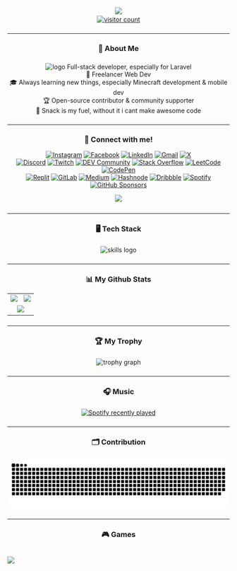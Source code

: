 <div align="center">
  <a href="https://kenndeclouv.me">
  <img height="150" src="https://files.catbox.moe/4s4vyh.png"  />
  <br>
  <img src="https://komarev.com/ghpvc/?username=KennDeClouv" alt="visitor count" />
    
  </a>
</div>

###

---

<h3 align="center">🚀 About Me</h3>

###

<p align="center">
  <img src="https://skillicons.dev/icons?i=laravel" height="20" alt=" logo"/> Full-stack developer, especially for Laravel<br>🏢 Freelancer Web Dev<br>🎓 Always learning new things, especially Minecraft development & mobile dev<br>🏆 Open-source contributor & community supporter<br>🍪 Snack is my fuel, without it i cant make awesome code</p>

###

---

<h3 align="center">🔗 Connect with me!</h3>

<p align="center">
  <a href="https://instagram.com/kenndeclouv"><img alt="Instagram" src="https://img.shields.io/badge/Instagram-CF4E92?style=flat&logo=instagram&logoColor=white"/></a>
  <a href="https://www.facebook.com/kenndeclouv"><img alt="Facebook" src="https://img.shields.io/badge/Facebook-517EC6?style=flat&logo=facebook&logoColor=white"/></a>
  <a href="https://www.linkedin.com/in/kenndeclouv/"><img alt="LinkedIn" src="https://img.shields.io/badge/LinkedIn-3C7EBB?style=flat&logo=linkedin&logoColor=white"/></a>
  <a href="mailto:zuuliziluuz@gmail.com"><img alt="Gmail" src="https://img.shields.io/badge/Email-E45B5B?style=flat&logo=gmail&logoColor=white"/></a>
  <a href="https://x.com/kenndeclouv"><img alt="X" src="https://img.shields.io/twitter/follow/kenndeclouv?style=social"/></a>
  <br/>
  <a href="https://discord.com/users/1158654757183959091"><img alt="Discord" src="https://img.shields.io/badge/Discord-7289DA?style=flat&logo=discord&logoColor=white"/></a>
  <a href="https://twitch.tv/kenndeclouv"><img alt="Twitch" src="https://img.shields.io/badge/Twitch-9146FF?style=flat&logo=twitch&logoColor=white"/></a>
  <a href="https://dev.to/kenndeclouv"><img alt="DEV Community" src="https://img.shields.io/badge/dev.to-0A0A0A?style=flat&logo=dev.to&logoColor=white"/></a>
  <a href="https://stackoverflow.com/users/26546669/kenndeclouv"><img alt="Stack Overflow" src="https://img.shields.io/badge/Stack_Overflow-F58025?style=flat&logo=stackoverflow&logoColor=white"/></a>
  <a href="https://leetcode.com/u/mTe5auIaPz/"><img alt="LeetCode" src="https://img.shields.io/badge/LeetCode-FFA116?style=flat&logo=leetcode&logoColor=black"/></a>
  <a href="https://codepen.io/kenndeclouv"><img alt="CodePen" src="https://img.shields.io/badge/CodePen-000000?style=flat&logo=codepen&logoColor=white"/></a>
  <br/>
  <a href="https://replit.com/@kenndeclouv"><img alt="Replit" src="https://img.shields.io/badge/Replit-667881?style=flat&logo=replit&logoColor=white"/></a>
  <a href="https://gitlab.com/kenndeclouv"><img alt="GitLab" src="https://img.shields.io/badge/GitLab-FC6D26?style=flat&logo=gitlab&logoColor=white"/></a>
  <a href="https://medium.com/@kenndeclouv"><img alt="Medium" src="https://img.shields.io/badge/Medium-12100E?style=flat&logo=medium&logoColor=white"/></a>
  <a href="https://hashnode.com/@kenndeclouv"><img alt="Hashnode" src="https://img.shields.io/badge/Hashnode-2962FF?style=flat&logo=hashnode&logoColor=white"/></a>
  <a href="https://dribbble.com/kenndeclouv"><img alt="Dribbble" src="https://img.shields.io/badge/Dribbble-EA4C89?style=flat&logo=dribbble&logoColor=white"/></a>
  <a href="https://open.spotify.com/user/31qan4rbmsa6j2w5oivpjpxncpdq"><img alt="Spotify" src="https://img.shields.io/badge/Spotify-1ED760?style=flat&logo=spotify&logoColor=white"/></a>
  <a href="https://github.com/sponsors/kenndeclouv"><img alt="GitHub Sponsors" src="https://img.shields.io/badge/Sponsor-DB61A2?style=flat&logo=githubsponsors&logoColor=white"/></a>
</p>
<div align="center">
<a href="https://discord.com/users/1158654757183959091" align="center">
  <img src="https://lanyard.cnrad.dev/api/1158654757183959091" />
</a>
</div>

###

---

<h3 align="center">🖥️ Tech Stack</h3>

###

<div align="center">
  <img src="https://skillicons.dev/icons?i=html,css,bootstrap,js,php,laravel,nodejs,bun,devto,figma,mysql,tailwind,discord,bots,discordjs,kali,linux,mongodb,redis,sqlite,postman,sass,sequelize,express,github,git,gitlab,notion,npm,replit,vscode,sublime,vercel,cloudflare,workers,nginx" alt="skills logo"  />
</div>

###

---
<h3 align="center">📊 My Github Stats</h3>

<div align="center">
  <table>
    <tr>
      <td>
        <img src="https://github-readme-stats.vercel.app/api?username=kenndeclouv&theme=tokyonight&hide_border=true&include_all_commits=true&count_private=true&show_icons=true&show=prs_merged,prs_merged_percentage" />
      </td>
      <td>
        <img src="https://github-readme-stats.vercel.app/api/top-langs?username=kenndeclouv&locale=en&hide_title=false&layout=compact&langs_count=10&theme=tokyonight&hide_border=true&custom_title=Most%20used%20language" />
      </td>
    </tr>
    <tr>
      <td colspan="2" align="center">
        <img src="https://github-readme-streak-stats.herokuapp.com/?user=KennDeClouv&theme=tokyonight&hide_border=true" />
      </td>
    </tr>
  </table>
</div>

###

---

<h3 align="center">🏆 My Trophy</h3>

###

<div align="center">
  <img src="https://github-profile-trophy.vercel.app?username=kenndeclouv&theme=darkhub&column=6&row=1&margin-w=6&margin-h=30&no-frame=true&order=4" height="150" alt="trophy graph"  />
</div>

###

---

<h3 align="center">🎧 Music</h3>

###

<div align="center">
  <a href="https://open.spotify.com/user/31qan4rbmsa6j2w5oivpjpxncpdq">
    <img src="https://spotify-recently-played-readme.vercel.app/api?user=31qan4rbmsa6j2w5oivpjpxncpdq&count=3&unique=false" alt="Spotify recently played"  />
  </a>
</div>

###

---

<h3 align="center">🗂️ Contribution</h3>

###


<div align="center">
<img src="https://raw.githubusercontent.com/KennDeClouv/KennDeClouv/output/snake.svg" alt="Snake animation" />
</div>

###

---

<h3 align="center">🎮 Games</h3>
<br>
<img src="https://starlightskins.lunareclipse.studio/render/wallpaper/herobrine_hill/kenndeclouv" />
